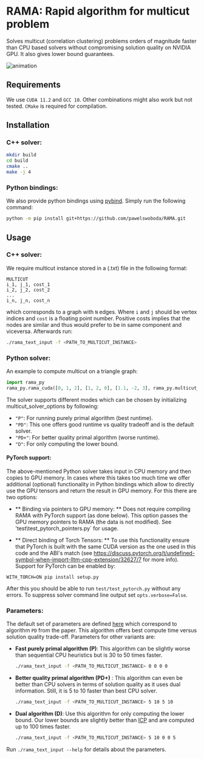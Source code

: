 # RAMA: Rapid algorithm for multicut problem
Solves multicut (correlation clustering) problems orders of magnitude faster than CPU based solvers without compromising solution quality on NVIDIA GPU. It also gives lower bound guarantees.

![animation](./misc/contraction_animation.gif)

## Requirements
We use `CUDA 11.2` and `GCC 10`. Other combinations might also work but not tested. `CMake` is required for compilation.

## Installation

### C++ solver:
```bash
mkdir build
cd build
cmake ..
make -j 4
```

### Python bindings:
We also provide python bindings using [pybind](https://github.com/pybind/pybind11). Simply run the following command:

```bash
python -m pip install git+https://github.com/pawelswoboda/RAMA.git
```

## Usage

### C++ solver:
We require multicut instance stored in a (.txt) file in the following format:
```
MULTICUT
i_1, j_1, cost_1
i_2, j_2, cost_2
...
i_n, j_n, cost_n
```
which corresponds to a graph with `N` edges. Where `i` and `j` should be vertex indices and `cost` is a floating point number. Positive costs implies that the nodes are similar and thus would prefer to be in same component and viceversa. Afterwards run:
```bash
./rama_text_input -f <PATH_TO_MULTICUT_INSTANCE>
```

### Python solver:
An example to compute multicut on a triangle graph:
```python
import rama_py
rama_py.rama_cuda([0, 1, 2], [1, 2, 0], [1.1, -2, 3], rama_py.multicut_solver_options("PD")) 
```
The solver supports different modes which can be chosen by initializing multicut_solver_options by following:
- `"P"`: For running purely primal algorithm (best runtime).
- `"PD"`: This one offers good runtime vs quality tradeoff and is the default solver.
- `"PD+"`: For better quality primal algorithm (worse runtime). 
- `"D"`: For only computing the lower bound.
 
#### PyTorch support:
The above-mentioned Python solver takes input in CPU memory and then copies to GPU memory. In cases where this takes too much time we offer additional (optional) functionality in Python bindings which allow to directly use the GPU tensors and return the result in GPU memory. For this there are two options:

- ** Binding via pointers to GPU memory: **
Does not require compiling RAMA with PyTorch support (as done below). This option passes the GPU memory pointers to RAMA (the data is not modified). See 
'test\test_pytorch_pointers.py` for usage.

- ** Direct binding of Torch Tensors: **
To use this functionality ensure that PyTorch is built with the same CUDA version as the one used in this code and the ABI's match (see https://discuss.pytorch.org/t/undefined-symbol-when-import-lltm-cpp-extension/32627/7 for more info). Support for PyTorch can be enabled by:
```
WITH_TORCH=ON pip install setup.py
```
After this you should be able to run `test/test_pytorch.py` without any errors. To suppress solver command line output set `opts.verbose=False`.

### Parameters:
The default set of parameters are defined [here](include/multicut_solver_options.h) which correspond to algorithm `PD` from the paper. This algorithm offers best compute time versus solution quality trade-off.  Parameters for other variants are:

 - **Fast purely primal algorithm (P)**:
 This algorithm can be slightly worse than sequential CPU heuristics but is 30 to 50 times faster. 
	```bash
	./rama_text_input -f <PATH_TO_MULTICUT_INSTANCE> 0 0 0 0
	```
- **Better quality primal algorithm (PD+)** :
This algorithm can even be better than CPU solvers in terms of solution quality as it uses dual information. Still, it is 5 to 10 faster than best CPU solver.
	```bash
	./rama_text_input -f <PATH_TO_MULTICUT_INSTANCE> 5 10 5 10
	```
- **Dual algorithm (D)**:
Use this algorithm for only computing the lower bound. Our lower bounds are slightly better than [ICP](http://proceedings.mlr.press/v80/lange18a.html) and are computed up to 100 times faster.
	```bash
	./rama_text_input -f <PATH_TO_MULTICUT_INSTANCE> 5 10 0 0 5
	```
Run  `./rama_text_input --help` for details about the parameters. 
